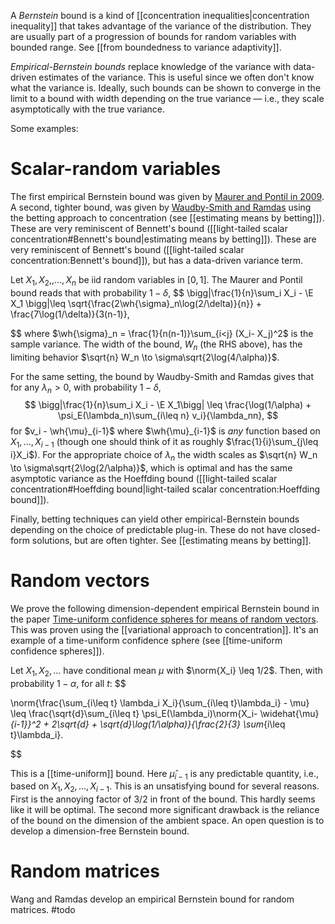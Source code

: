 A *Bernstein* bound is a kind of [[concentration inequalities|concentration inequality]] that takes advantage of the variance of the distribution. They are usually part of a progression of bounds for random variables with bounded range. See [[from boundedness to variance adaptivity]]. 

_Empirical-Bernstein bounds_ replace knowledge of the variance with data-driven estimates of the variance. This is useful since we often don't know what the variance is. Ideally, such bounds can be shown to converge in the limit to a bound with width depending on the true variance —  i.e., they scale asymptotically with the true variance. 

Some examples: 

# Scalar-random variables 

The first empirical Bernstein bound was given by [Maurer and Pontil in 2009](https://arxiv.org/pdf/0907.3740). A second, tighter bound, was given by [Waudby-Smith and Ramdas](https://arxiv.org/pdf/2010.09686) using the betting approach to concentration (see [[estimating means by betting]]). These are very reminiscent of Bennett's bound ([[light-tailed scalar concentration#Bennett's bound|estimating means by betting]]). These are very reminiscent of Bennett's bound ([[light-tailed scalar concentration:Bennett's bound]]), but has a data-driven variance term. 

Let $X_1, X_2, ,\dots, X_n$ be iid random variables in $[0,1]$. The Maurer and Pontil bound reads that with probability $1-\delta$,
$$
\bigg|\frac{1}{n}\sum_i X_i - \E X_1 \bigg|\leq \sqrt{\frac{2\wh{\sigma}_n\log(2/\delta)}{n}} + \frac{7\log(1/\delta)}{3(n-1)},

$$
where $\wh{\sigma}_n = \frac{1}{n(n-1)}\sum_{i<j} (X_i- X_j)^2$ is the sample variance. The width of the bound, $W_n$ (the RHS above), has the limiting behavior $\sqrt{n} W_n \to \sigma\sqrt{2\log(4/\alpha)}$.

For the same setting, the bound by Waudby-Smith and Ramdas gives that for any $\lambda_n>0$, with probability $1-\delta$,
$$
\bigg|\frac{1}{n}\sum_i X_i - \E X_1\bigg| \leq \frac{\log(1/\alpha) + \psi_E(\lambda_n)\sum_{i\leq n} v_i}{\lambda_nn},
$$
for $v_i - \wh{\mu}_{i-1}$ where $\wh{\mu}_{i-1}$ is _any_ function based on $X_1,\dots,X_{i-1}$ (though one should think of it as roughly $\frac{1}{i}\sum_{j\leq i}X_i$). For the appropriate choice of $\lambda_n$ the width scales as $\sqrt{n} W_n \to \sigma\sqrt{2\log(2/\alpha)}$, which is optimal and has the same asymptotic variance as the Hoeffding bound ([[light-tailed scalar concentration#Hoeffding bound|light-tailed scalar concentration:Hoeffding bound]]).

Finally, betting techniques can yield other empirical-Bernstein bounds depending on the choice of predictable plug-in. These do not have closed-form solutions, but are often tighter. See [[estimating means by betting]]. 
# Random vectors 

We prove the following dimension-dependent empirical Bernstein bound in the paper [Time-uniform confidence spheres for means of random vectors](https://arxiv.org/abs/2311.08168). This was proven using the [[variational approach to concentration]]. It's an example of a time-uniform confidence sphere (see [[time-uniform confidence spheres]]). 

Let $X_1,X_2,\dots$ have conditional mean $\mu$ with $\norm{X_i} \leq 1/2$. Then, with probability $1-\alpha$, for all $t$: 
$$

\norm{\frac{\sum_{i\leq t} \lambda_i X_i}{\sum_{i\leq t}\lambda_i} - \mu} \leq \frac{\sqrt{d}\sum_{i\leq t} \psi_E(\lambda_i)\norm{X_i- \widehat{\mu}_{i-1}}^2 + 2\sqrt{d} + \sqrt{d}\log(1/\alpha)}{\frac{2}{3} \sum_{i\leq t}\lambda_i}.

$$

This is a [[time-uniform]] bound. Here $\widehat{\mu}_{i-1}$ is any predictable quantity, i.e., based on $X_1, X_2, \dots, X_{i-1}$. This is an unsatisfying bound for several reasons. First is the annoying factor of 3/2 in front of the bound. This hardly seems like it will be optimal. The second more significant drawback is the reliance of the bound on the dimension of the ambient space. An open question is to develop a dimension-free Bernstein bound. 

# Random matrices 

Wang and Ramdas develop an empirical Bernstein bound for random matrices. #todo 
